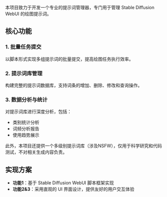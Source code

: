 本项目致力于开发一个专业的提示词管理器，专门用于管理 Stable Diffusion WebUI 的绘图提示词。

## 核心功能

### 1. 批量任务提交
以脚本形式实现多组提示词的批量提交，提高绘图任务执行效率。

### 2. 提示词库管理
构建完整的提示词数据库，支持词条的增加、删除、修改和查询操作。

### 3. 数据分析与统计
对提示词库进行深度分析，包括：
- 类别统计分析
- 词频分析报告
- 使用趋势展示

此外，本项目还提供一个多级别提示词库（涉及NSFW），仅用于科学研究和代码测试，不对相关生成内容负责。

## 实现方案
- **功能1**：基于 Stable Diffusion WebUI 脚本框架实现
- **功能2&3**：采用直观的 UI 界面设计，提供友好的用户交互体验

